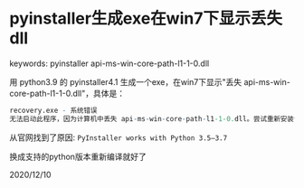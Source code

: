 # pyinstaller生成exe在win7下显示丢失dll

keywords:  pyinstaller api-ms-win-core-path-l1-1-0.dll  

用 python3.9 的 pyinstaller4.1 生成一个exe，在win7下显示"丢失 api-ms-win-core-path-l1-1-0.dll"，具体是：  
```r
recovery.exe - 系统错误  
无法启动此程序，因为计算机中丢失 api-ms-win-core-path-l1-1-0.dll。尝试重新安装该程序以解决此问题。  
```

从官网找到了原因: `PyInstaller works with Python 3.5—3.7`  

换成支持的python版本重新编译就好了  


2020/12/10  
